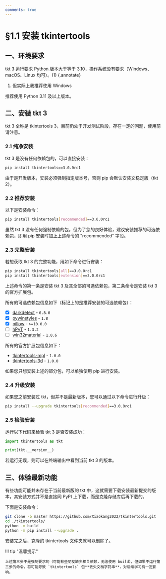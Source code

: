 ```yaml
---
comments: true
---
```


# §1.1 安装 tkintertools

## 一、环境要求

tkt 3 运行要求 Python 版本大于等于 3.10，操作系统没有要求（Windows、macOS、Linux 均可）。(1)
{.annotate}

1. 但实际上我推荐使用 Windows

推荐使用 Python 3.11 及以上版本。

## 二、安装 tkt 3

tkt 3 全称是 tkintertools 3，目前仍处于开发测试阶段，存在一定的问题，使用前请注意。

### 2.1 纯净安装

tkt 3 是没有任何依赖包的，可以直接安装：

```bash linenums="0"
pip install tkintertools==3.0.0rc1
```

由于是开发版本，安装必须强制指定版本号，否则 pip 会默认安装文稳定版（tkt 2）。

### 2.2 推荐安装

以下是安装命令：

```bash linenums="0"
pip install tkintertools[recommended]==3.0.0rc1
```

虽然 tkt 3 没有任何强制依赖的包，但为了您的良好体验，建议安装推荐的可选依赖包，即用 pip 安装时加上上述命令的 "recommended" 字段。

### 2.3 完整安装

若想获取 tkt 3 的完整功能，用如下命令进行安装：

```bash
pip install tkintertools[all]==3.0.0rc1
pip install tkintertools[extension]==3.0.0rc1
```

上述命令的第一条是安装 tkt 3 及其全部的可选依赖包，第二条命令是安装 tkt 3 的官方扩展包。

所有的可选依赖包信息如下（标记上的是推荐安装的可选依赖包）：

- [X] [darkdetect](https://github.com/albertosottile/darkdetect) - `0.8.0`
- [X] [pywinstyles](https://github.com/Akascape/py-window-styles) - `1.8`
- [X] [pillow](https://github.com/python-pillow/Pillow) - `>=10.0.0`
- [ ] [hPyT](https://github.com/Zingzy/hPyT) - `1.3.2`
- [ ] [win32material](https://github.com/littlewhitecloud/win32style) - `1.0.6`

所有的官方扩展包信息如下：

* [tkintertools-mpl](https://github.com/Xiaokang2022/tkintertools-mpl) - `1.0.0`
* [tkintertools-3d](https://github.com/Xiaokang2022/tkintertools-3d) - `1.0.0`

如果您只想安装上述的部分包，可以单独使用 pip  进行安装。

### 2.4 升级安装

如果您之前安装过 tkt，但并不是最新版本，您可以通过以下命令进行升级：

```bash linenums="0"
pip install --upgrade tkintertools[recommended]==3.0.0rc1
```

### 2.5 检验安装

运行以下代码来检验 tkt 3 是否安装成功：

```python
import tkintertools as tkt

print(tkt.__version__)
```

若运行无误，则可以在终端输出中看到当前 tkt 3 的版本。

## 三、体验最新功能

有些功能可能并未存在于当前最新版的 tkt 中，这就需要下载安装最新提交的版本，其安装方式并不是直接同 PyPI 上下载，而是克隆存储库后再下载的。

下面是安装命令：

```bash
git clone -b master https://github.com/Xiaokang2022/tkintertools.git
cd ./tkintertools/
python -m build
python -m pip install --upgrade .
```

安装完之后，克隆的 tkintertools 文件夹就可以删除了。

!!! tip "温馨提示"

    上述第三步不是强制要求的（可能有些朋友缺少相关依赖，无法使用 build），但如果不运行第三步的命令，将可能导致 `tkintertools` 包**丢失文档字符串**，对后续学习有一定影响。